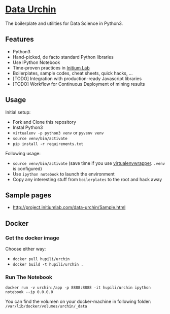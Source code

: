 # [Data Urchin](https://github.com/initiumlab/data-urchin)

The boilerplate and utilities for Data Science in Python3.

## Features

* Python3
* Hand-picked, de facto standard Python libraries
* Use IPython Notebook
* Time-proven practices in [Initium Lab](http://initiumlab.com)
* Boilerplates, sample codes, cheat sheets, quick hacks, ...
* [TODO] Integration with production-ready Javascript libraries
* [TODO] Workflow for Continuous Deployment of mining results

## Usage

Initial setup:

* Fork and Clone this repository
* Instal Python3
* `virtualenv -p python3 venv` or `pyvenv venv`
* `source venv/bin/activate`
* `pip install -r requirements.txt`

Following usage:

* `source venv/bin/activate` (save time if you use [virtualenvwrapper](https://virtualenvwrapper.readthedocs.org/en/latest/). `.venv` is configured)
* Use `ipython notebook` to launch the environment
* Copy any interesting stuff from `boilerplates` to the root and hack away

## Sample pages

* http://project.initiumlab.com/data-urchin/Sample.html

## Docker

### Get the docker image

Choose either way:

* `docker pull hupili/urchin`
* `docker build -t hupili/urchin .`

### Run The Notebook

```
docker run -v urchin:/app -p 8888:8888 -it hupili/urchin ipython notebook --ip 0.0.0.0
```

You can find the volumen on your docker-machine in following folder:
`/var/lib/docker/volumes/urchin/_data`
